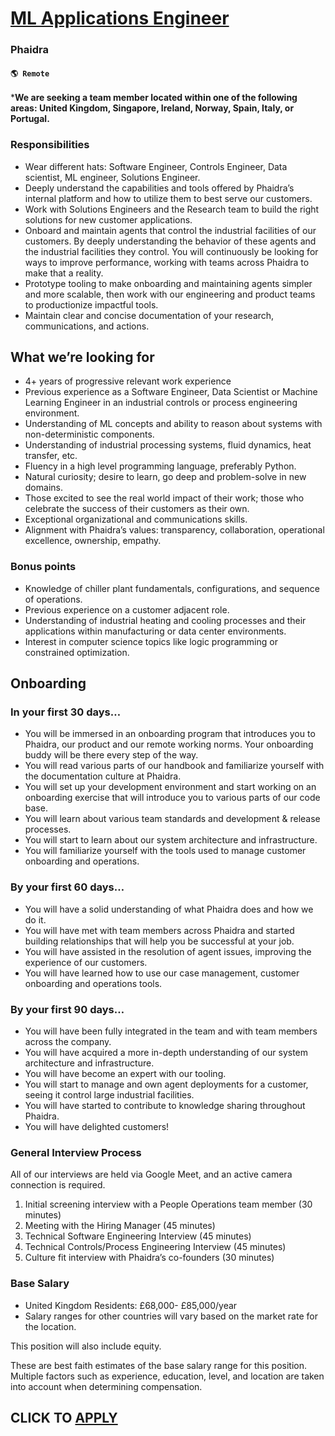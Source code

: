 # [ML Applications Engineer](https://www.remotewlb.com/apply/ml-applications-engineer-116509)  
### Phaidra  
#### `🌎 Remote`  

***We are seeking a team member located within one of the following areas: United Kingdom, Singapore, Ireland, Norway, Spain, Italy, or Portugal.**

### Responsibilities

  * Wear different hats: Software Engineer, Controls Engineer, Data scientist, ML engineer, Solutions Engineer.
  * Deeply understand the capabilities and tools offered by Phaidra’s internal platform and how to utilize them to best serve our customers.
  * Work with Solutions Engineers and the Research team to build the right solutions for new customer applications.
  * Onboard and maintain agents that control the industrial facilities of our customers. By deeply understanding the behavior of these agents and the industrial facilities they control. You will continuously be looking for ways to improve performance, working with teams across Phaidra to make that a reality.
  * Prototype tooling to make onboarding and maintaining agents simpler and more scalable, then work with our engineering and product teams to productionize impactful tools.
  * Maintain clear and concise documentation of your research, communications, and actions.

## What we’re looking for

  * 4+ years of progressive relevant work experience
  * Previous experience as a Software Engineer, Data Scientist or Machine Learning Engineer in an industrial controls or process engineering environment.
  * Understanding of ML concepts and ability to reason about systems with non-deterministic components.
  * Understanding of industrial processing systems, fluid dynamics, heat transfer, etc.
  * Fluency in a high level programming language, preferably Python.
  * Natural curiosity; desire to learn, go deep and problem-solve in new domains.
  * Those excited to see the real world impact of their work; those who celebrate the success of their customers as their own.
  * Exceptional organizational and communications skills.
  * Alignment with Phaidra’s values: transparency, collaboration, operational excellence, ownership, empathy.

### **Bonus points**

  * Knowledge of chiller plant fundamentals, configurations, and sequence of operations.
  * Previous experience on a customer adjacent role.
  * Understanding of industrial heating and cooling processes and their applications within manufacturing or data center environments.
  * Interest in computer science topics like logic programming or constrained optimization.

## Onboarding

### **In your first 30 days…**

  * You will be immersed in an onboarding program that introduces you to Phaidra, our product and our remote working norms. Your onboarding buddy will be there every step of the way.
  * You will read various parts of our handbook and familiarize yourself with the documentation culture at Phaidra.
  * You will set up your development environment and start working on an onboarding exercise that will introduce you to various parts of our code base.
  * You will learn about various team standards and development & release processes.
  * You will start to learn about our system architecture and infrastructure.
  * You will familiarize yourself with the tools used to manage customer onboarding and operations.

### **By your first 60 days…**

  * You will have a solid understanding of what Phaidra does and how we do it.
  * You will have met with team members across Phaidra and started building relationships that will help you be successful at your job.
  * You will have assisted in the resolution of agent issues, improving the experience of our customers.
  * You will have learned how to use our case management, customer onboarding and operations tools.

### **By your first 90 days…**

  * You will have been fully integrated in the team and with team members across the company.
  * You will have acquired a more in-depth understanding of our system architecture and infrastructure.
  * You will have become an expert with our tooling.
  * You will start to manage and own agent deployments for a customer, seeing it control large industrial facilities.
  * You will have started to contribute to knowledge sharing throughout Phaidra.
  * You will have delighted customers!

### General Interview Process

All of our interviews are held via Google Meet, and an active camera connection is required.

  1. Initial screening interview with a People Operations team member (30 minutes)
  2. Meeting with the Hiring Manager (45 minutes)
  3. Technical Software Engineering Interview (45 minutes)
  4. Technical Controls/Process Engineering Interview (45 minutes)
  5. Culture fit interview with Phaidra’s co-founders (30 minutes)

### **Base Salary**

  * United Kingdom Residents: £68,000- £85,000/year
  * Salary ranges for other countries will vary based on the market rate for the location.

This position will also include equity.

These are best faith estimates of the base salary range for this position. Multiple factors such as experience, education, level, and location are taken into account when determining compensation.

  
## CLICK TO [APPLY](https://www.remotewlb.com/apply/ml-applications-engineer-116509)

